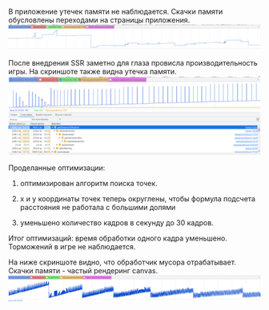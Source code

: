 В приложение утечек памяти не наблюдается. Скачки памяти обусловлены переходами на страницы приложения.
<img src="static/img/appMemory.png" alt="appMemory" width="1000">

После внедрения SSR заметно для глаза провисла производительность игры. На скриншоте также видна утечка памяти.
<img src="static/img/gameMemoryBefore.png" alt="appMemory" width="1000">

Проделанные оптимизации:

1. оптимизирован алгоритм поиска точек.

2. x и y координаты точек теперь округлены, чтобы формула подсчета расстояния не работала с большими долями

3. уменьшено количество кадров в секунду до 30 кадров.

Итог оптимизаций: время обработки одного кадра уменьшено. Торможений в игре не наблюдается.

На ниже скриншоте видно, что обработчик мусора отрабатывает. Скачки памяти - частый рендеринг canvas.
<img src="static/img/gameMemoryAfter.png" alt="appMemory" width="1000">
